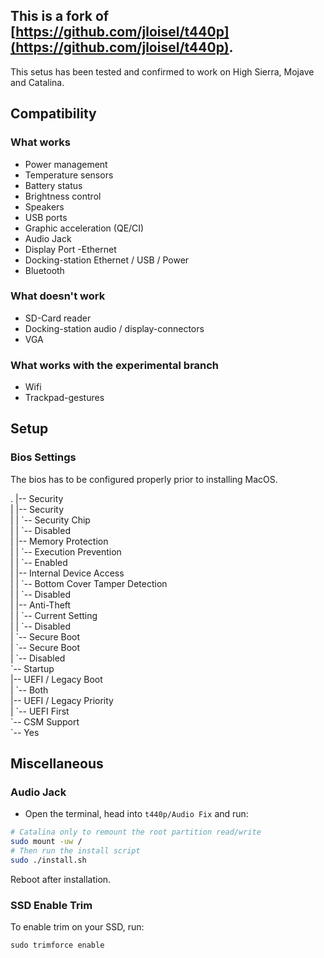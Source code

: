 ## This is a fork of [https://github.com/jloisel/t440p](https://github.com/jloisel/t440p).

This setus has been tested and confirmed to work on High Sierra, Mojave and Catalina.

## Compatibility

### What works

- Power management
- Temperature sensors
- Battery status
- Brightness control
- Speakers
- USB ports
- Graphic acceleration (QE/CI)
- Audio Jack
- Display Port
-Ethernet
- Docking-station Ethernet / USB / Power
- Bluetooth

### What doesn't work

- SD-Card reader
- Docking-station audio / display-connectors
- VGA

### What works with the experimental branch

- Wifi
- Trackpad-gestures

## Setup

### Bios Settings

The bios has to be configured properly prior to installing MacOS.

.
|-- Security  
|   |-- Security  
|   |   \`-- Security Chip  
|   |       \`-- Disabled  
|   |-- Memory Protection  
|   |   \`-- Execution Prevention  
|   |       \`-- Enabled  
|   |-- Internal Device Access  
|   |   \`-- Bottom Cover Tamper Detection  
|   |       \`-- Disabled  
|   |-- Anti-Theft  
|   |   \`-- Current Setting  
|   |       \`-- Disabled  
|   \`-- Secure Boot  
|       \`-- Secure Boot  
|           \`-- Disabled  
\`-- Startup  
    |-- UEFI / Legacy Boot  
    |   \`-- Both  
    |-- UEFI / Legacy Priority  
    |   \`-- UEFI First  
    \`-- CSM Support  
        \`-- Yes  

## Miscellaneous

### Audio Jack

- Open the terminal, head into `t440p/Audio Fix` and run:

```bash
# Catalina only to remount the root partition read/write
sudo mount -uw /
# Then run the install script
sudo ./install.sh
```

Reboot after installation. 

### SSD Enable Trim

To enable trim on your SSD, run:

```
sudo trimforce enable
```